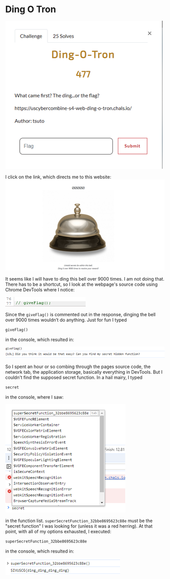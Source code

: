# Ding O Tron
![](../images/ding-o-tron-part-1.png)

I click on the link, which directs me to this website:
![](../images/ding-o-tron-part-2.png)

It seems like I will have to ding this bell over 9000 times. I am not doing that. There has to be a shortcut, so I look at the webpage's source code using Chrome DevTools where I notice:

![](../images/ding-o-tron-part-3.png)

Since the `giveFlag()` is commented out in the response, dinging the bell over 9000 times wouldn’t do anything. Just for fun I typed 

```txt
giveFlag()
```

in the console, which resulted in:

![](../images/ding-o-tron-part-4.png)

So I spent an hour or so combing through the pages source code, the network tab, the application storage, basically everything in DevTools. But I couldn't find the supposed secret function. In a hail mairy, I typed 

```txt
secret
```
in the console, where I saw:

![](../images/ding-o-tron-part-5.png)

in the function list. `superSecretFunction_32bbe8695623c88e` must be the "secret function" I was looking for (unless it was a red herring). At that point, with all of my options exhausted, I executed:

```txt
superSecretFunction_32bbe8695623c88e
```

in the console, which resulted in:

![](../images/ding-o-tron-part-6.png)



